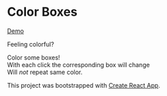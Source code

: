# Color Boxes

[Demo](https://rct-color-boxes.s3.amazonaws.com/index.html)

Feeling colorful?

Color some boxes!<br>
With each click the corresponding box will change<br>
Will *not* repeat same color.

This project was bootstrapped with [Create React App](https://github.com/facebook/create-react-app).
